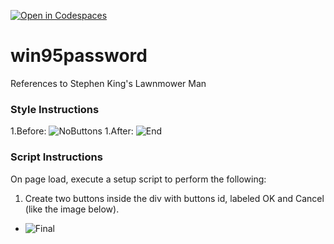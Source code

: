 [![Open in Codespaces](https://classroom.github.com/assets/launch-codespace-2972f46106e565e64193e422d61a12cf1da4916b45550586e14ef0a7c637dd04.svg)](https://classroom.github.com/open-in-codespaces?assignment_repo_id=19744004)
# win95password
References to Stephen King's Lawnmower Man
### Style Instructions ###
1.Before: ![NoButtons](nobuttons.png)
1.After: ![End](end.png)
### Script Instructions ###
On page load, execute a setup script to perform the following: 
1. Create two buttons inside the div with buttons id, labeled OK and Cancel (like the image below). 
* ![Final](final.png)
